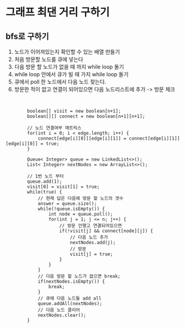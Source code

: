# 그래프 최댄 거리 구하기

## bfs로 구하기

1. 노드가 이어져있는지 확인할 수 있는 배열 만들기
2. 처음 방문할 노드를 큐에 넣는다
3. 다음 방문 할 노드가 없을 때 까지 while loop 돌기
4. while loop 안에서 큐가 빌 때 가지 while loop 돌기
5. 큐에서 poll 한 노드에서 다음 노드 찾는다.
6. 방문한 적이 없고 연결이 되어있으면 다음 노드리스트에 추가 -> 방문 체크

<pre><code>

        boolean[] visit = new boolean[n+1];
        boolean[][] connect = new boolean[n+1][n+1];

        // 노드 연결여부 매트릭스
        for(int i = 0; i < edge.length; i++) {
            connect[edge[i][0]][edge[i][1]] = connect[edge[i][1]][edge[i][0]] = true;
        }

        Queue< Integer> queue = new LinkedList<>();
        List< Integer> nextNodes = new ArrayList<>();

        // 1번 노드 부터
        queue.add(1);
        visit[0] = visit[1] = true;
        while(true) {
            // 현재 답은 다음에 방문 할 노드의 갯수
            answer = queue.size();
            while(!queue.isEmpty()) {
                int node = queue.poll();
                for(int j = 1; j <= n; j++) {
                    // 방문 안했고 연결되어있으면
                    if(!visit[j] && connect[node][j]) {
                        // 다음 노드 추가
                        nextNodes.add(j);
                        // 방문
                        visit[j] = true;
                    }
                }
            }
            // 다음 방문 할 노드가 없으면 break;
            if(nextNodes.isEmpty()) {
                break;
            }
            // 큐에 다음 노드들 add all
            queue.addAll(nextNodes);
            // 다음 노드 클리어
            nextNodes.clear();
        }


</code></pre>